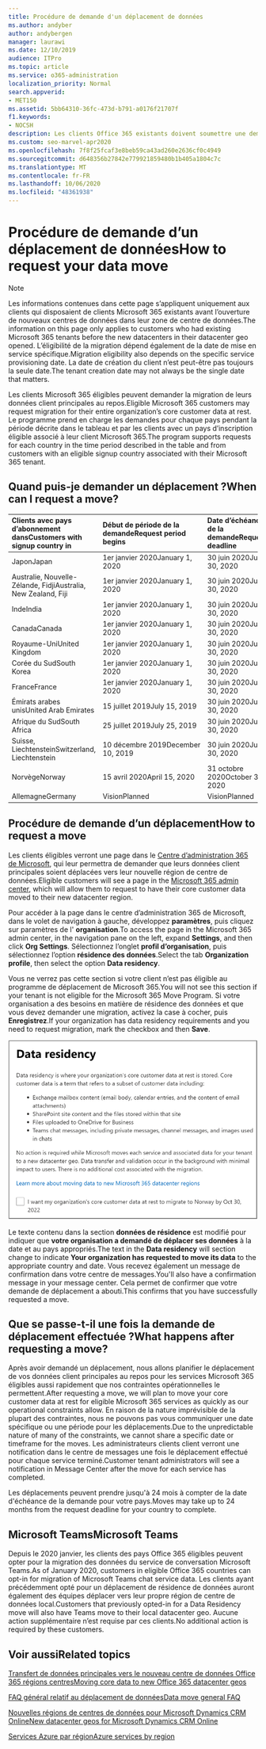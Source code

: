 ```yaml
---
title: Procédure de demande d'un déplacement de données
ms.author: andyber
author: andybergen
manager: laurawi
ms.date: 12/10/2019
audience: ITPro
ms.topic: article
ms.service: o365-administration
localization_priority: Normal
search.appverid:
- MET150
ms.assetid: 5bb64310-36fc-473d-b791-a0176f21707f
f1.keywords:
- NOCSH
description: Les clients Office 365 existants doivent soumettre une demande avant la date d’échéance de leur pays pour que leurs données Microsoft 365 services soient déplacées vers leur nouvelle région géographique.
ms.custom: seo-marvel-apr2020
ms.openlocfilehash: 7f8f25fcaf3e8beb59ca43ad260e2636cf0c4949
ms.sourcegitcommit: d648356b27842e779921859480b1b405a1804c7c
ms.translationtype: MT
ms.contentlocale: fr-FR
ms.lasthandoff: 10/06/2020
ms.locfileid: "48361938"
---
```

# <a name="how-to-request-your-data-move"></a><span data-ttu-id="96004-103">Procédure de demande d’un déplacement de données</span><span class="sxs-lookup"><span data-stu-id="96004-103">How to request your data move</span></span>

> [!NOTE]
> <span data-ttu-id="96004-104">Les informations contenues dans cette page s’appliquent uniquement aux clients qui disposaient de clients Microsoft 365 existants avant l’ouverture de nouveaux centres de données dans leur zone de centre de données.</span><span class="sxs-lookup"><span data-stu-id="96004-104">The information on this page only applies to customers who had existing Microsoft 365 tenants before the new datacenters in their datacenter geo opened.</span></span> <span data-ttu-id="96004-105">L’éligibilité de la migration dépend également de la date de mise en service spécifique.</span><span class="sxs-lookup"><span data-stu-id="96004-105">Migration eligibility also depends on the specific service provisioning date.</span></span>  <span data-ttu-id="96004-106">La date de création du client n’est peut-être pas toujours la seule date.</span><span class="sxs-lookup"><span data-stu-id="96004-106">The tenant creation date may not always be the single date that matters.</span></span>
  
<span data-ttu-id="96004-107">Les clients Microsoft 365 éligibles peuvent demander la migration de leurs données client principales au repos.</span><span class="sxs-lookup"><span data-stu-id="96004-107">Eligible Microsoft 365 customers may request migration for their entire organization’s core customer data at rest.</span></span>  <span data-ttu-id="96004-108">Le programme prend en charge les demandes pour chaque pays pendant la période décrite dans le tableau et par les clients avec un pays d’inscription éligible associé à leur client Microsoft 365.</span><span class="sxs-lookup"><span data-stu-id="96004-108">The program supports requests for each country in the time period described in the table and from customers with an eligible signup country associated with their Microsoft 365 tenant.</span></span>
  
## <a name="when-can-i-request-a-move"></a><span data-ttu-id="96004-109">Quand puis-je demander un déplacement ?</span><span class="sxs-lookup"><span data-stu-id="96004-109">When can I request a move?</span></span>

| <span data-ttu-id="96004-110">Clients avec pays d’abonnement dans</span><span class="sxs-lookup"><span data-stu-id="96004-110">Customers with signup country in</span></span> | <span data-ttu-id="96004-111">Début de période de la demande</span><span class="sxs-lookup"><span data-stu-id="96004-111">Request period begins</span></span> | <span data-ttu-id="96004-112">Date d’échéance de la demande</span><span class="sxs-lookup"><span data-stu-id="96004-112">Request deadline</span></span> |
|:-----|:-----|:-----|
|<span data-ttu-id="96004-113">Japon</span><span class="sxs-lookup"><span data-stu-id="96004-113">Japan</span></span>  <br/> |<span data-ttu-id="96004-114">1er janvier 2020</span><span class="sxs-lookup"><span data-stu-id="96004-114">January 1, 2020</span></span>  <br/> |<span data-ttu-id="96004-115">30 juin 2020</span><span class="sxs-lookup"><span data-stu-id="96004-115">June 30, 2020</span></span>  <br/> |
|<span data-ttu-id="96004-116">Australie, Nouvelle-Zélande, Fidji</span><span class="sxs-lookup"><span data-stu-id="96004-116">Australia, New Zealand, Fiji</span></span>  <br/> |<span data-ttu-id="96004-117">1er janvier 2020</span><span class="sxs-lookup"><span data-stu-id="96004-117">January 1, 2020</span></span>  <br/> |<span data-ttu-id="96004-118">30 juin 2020</span><span class="sxs-lookup"><span data-stu-id="96004-118">June 30, 2020</span></span>  <br/> |
|<span data-ttu-id="96004-119">Inde</span><span class="sxs-lookup"><span data-stu-id="96004-119">India</span></span>  <br/> |<span data-ttu-id="96004-120">1er janvier 2020</span><span class="sxs-lookup"><span data-stu-id="96004-120">January 1, 2020</span></span>  <br/> |<span data-ttu-id="96004-121">30 juin 2020</span><span class="sxs-lookup"><span data-stu-id="96004-121">June 30, 2020</span></span>  <br/> |
|<span data-ttu-id="96004-122">Canada</span><span class="sxs-lookup"><span data-stu-id="96004-122">Canada</span></span>  <br/> |<span data-ttu-id="96004-123">1er janvier 2020</span><span class="sxs-lookup"><span data-stu-id="96004-123">January 1, 2020</span></span>  <br/> |<span data-ttu-id="96004-124">30 juin 2020</span><span class="sxs-lookup"><span data-stu-id="96004-124">June 30, 2020</span></span>  <br/> |
|<span data-ttu-id="96004-125">Royaume-Uni</span><span class="sxs-lookup"><span data-stu-id="96004-125">United Kingdom</span></span>  <br/> |<span data-ttu-id="96004-126">1er janvier 2020</span><span class="sxs-lookup"><span data-stu-id="96004-126">January 1, 2020</span></span>  <br/> |<span data-ttu-id="96004-127">30 juin 2020</span><span class="sxs-lookup"><span data-stu-id="96004-127">June 30, 2020</span></span>  <br/> |
|<span data-ttu-id="96004-128">Corée du Sud</span><span class="sxs-lookup"><span data-stu-id="96004-128">South Korea</span></span>  <br/> |<span data-ttu-id="96004-129">1er janvier 2020</span><span class="sxs-lookup"><span data-stu-id="96004-129">January 1, 2020</span></span>  <br/> |<span data-ttu-id="96004-130">30 juin 2020</span><span class="sxs-lookup"><span data-stu-id="96004-130">June 30, 2020</span></span>  <br/> |
|<span data-ttu-id="96004-131">France</span><span class="sxs-lookup"><span data-stu-id="96004-131">France</span></span>  <br/> |<span data-ttu-id="96004-132">1er janvier 2020</span><span class="sxs-lookup"><span data-stu-id="96004-132">January 1, 2020</span></span>  <br/> |<span data-ttu-id="96004-133">30 juin 2020</span><span class="sxs-lookup"><span data-stu-id="96004-133">June 30, 2020</span></span>  <br/> |
|<span data-ttu-id="96004-134">Émirats arabes unis</span><span class="sxs-lookup"><span data-stu-id="96004-134">United Arab Emirates</span></span>  <br/> |<span data-ttu-id="96004-135">15 juillet 2019</span><span class="sxs-lookup"><span data-stu-id="96004-135">July 15, 2019</span></span>  <br/> |<span data-ttu-id="96004-136">30 juin 2020</span><span class="sxs-lookup"><span data-stu-id="96004-136">June 30, 2020</span></span>  <br/> |
|<span data-ttu-id="96004-137">Afrique du Sud</span><span class="sxs-lookup"><span data-stu-id="96004-137">South Africa</span></span>  <br/> |<span data-ttu-id="96004-138">25 juillet 2019</span><span class="sxs-lookup"><span data-stu-id="96004-138">July 25, 2019</span></span>  <br/> |<span data-ttu-id="96004-139">30 juin 2020</span><span class="sxs-lookup"><span data-stu-id="96004-139">June 30, 2020</span></span>  <br/> |
|<span data-ttu-id="96004-140">Suisse, Liechtenstein</span><span class="sxs-lookup"><span data-stu-id="96004-140">Switzerland, Liechtenstein</span></span>  <br/> |<span data-ttu-id="96004-141">10 décembre 2019</span><span class="sxs-lookup"><span data-stu-id="96004-141">December 10, 2019</span></span>  <br/> |<span data-ttu-id="96004-142">30 juin 2020</span><span class="sxs-lookup"><span data-stu-id="96004-142">June 30, 2020</span></span>  <br/> |
|<span data-ttu-id="96004-143">Norvège</span><span class="sxs-lookup"><span data-stu-id="96004-143">Norway</span></span>  <br/> |<span data-ttu-id="96004-144">15 avril 2020</span><span class="sxs-lookup"><span data-stu-id="96004-144">April 15, 2020</span></span>  <br/> |<span data-ttu-id="96004-145">31 octobre 2020</span><span class="sxs-lookup"><span data-stu-id="96004-145">October 31, 2020</span></span>  <br/> |
|<span data-ttu-id="96004-146">Allemagne</span><span class="sxs-lookup"><span data-stu-id="96004-146">Germany</span></span>  <br/> |<span data-ttu-id="96004-147">Vision</span><span class="sxs-lookup"><span data-stu-id="96004-147">Planned</span></span>  <br/> |<span data-ttu-id="96004-148">Vision</span><span class="sxs-lookup"><span data-stu-id="96004-148">Planned</span></span>  <br/> |

## <a name="how-to-request-a-move"></a><span data-ttu-id="96004-149">Procédure de demande d’un déplacement</span><span class="sxs-lookup"><span data-stu-id="96004-149">How to request a move</span></span>

<span data-ttu-id="96004-150">Les clients éligibles verront une page dans le [Centre d’administration 365 de Microsoft](https://aka.ms/365admin), qui leur permettra de demander que leurs données client principales soient déplacées vers leur nouvelle région de centre de données.</span><span class="sxs-lookup"><span data-stu-id="96004-150">Eligible customers will see a page in the [Microsoft 365 admin center](https://aka.ms/365admin), which will allow them to request to have their core customer data moved to their new datacenter region.</span></span>  
  
<span data-ttu-id="96004-151">Pour accéder à la page dans le centre d’administration 365 de Microsoft, dans le volet de navigation à gauche, développez **paramètres**, puis cliquez sur paramètres de l' **organisation**.</span><span class="sxs-lookup"><span data-stu-id="96004-151">To access the page in the Microsoft 365 admin center, in the navigation pane on the left, expand **Settings**, and then click **Org Settings**.</span></span>
<span data-ttu-id="96004-152">Sélectionnez l’onglet **profil d’organisation**, puis sélectionnez l’option **résidence des données**.</span><span class="sxs-lookup"><span data-stu-id="96004-152">Select the tab **Organization profile**, then select the option **Data residency**.</span></span>
  
<span data-ttu-id="96004-153">Vous ne verrez pas cette section si votre client n’est pas éligible au programme de déplacement de Microsoft 365.</span><span class="sxs-lookup"><span data-stu-id="96004-153">You will not see this section if your tenant is not eligible for the Microsoft 365 Move Program.</span></span>  <span data-ttu-id="96004-154">Si votre organisation a des besoins en matière de résidence des données et que vous devez demander une migration, activez la case à cocher, puis **Enregistrez**.</span><span class="sxs-lookup"><span data-stu-id="96004-154">If your organization has data residency requirements and you need to request migration, mark the checkbox and then **Save**.</span></span>
  
![Écran de l'action d'abonnement dans le centre de données](../media/dataresidencyflyoutae.jpg)
  
<span data-ttu-id="96004-156">Le texte contenu dans la section **données de résidence** est modifié pour indiquer que **votre organisation a demandé de déplacer ses données** à la date et au pays appropriés.</span><span class="sxs-lookup"><span data-stu-id="96004-156">The text in the **Data residency** will section change to indicate **Your organization has requested to move its data** to the appropriate country and date.</span></span> <span data-ttu-id="96004-157">Vous recevez également un message de confirmation dans votre centre de messages.</span><span class="sxs-lookup"><span data-stu-id="96004-157">You'll also have a confirmation message in your message center.</span></span> <span data-ttu-id="96004-158">Cela permet de confirmer que votre demande de déplacement a abouti.</span><span class="sxs-lookup"><span data-stu-id="96004-158">This confirms that you have successfully requested a move.</span></span> 
  
## <a name="what-happens-after-requesting-a-move"></a><span data-ttu-id="96004-159">Que se passe-t-il une fois la demande de déplacement effectuée ?</span><span class="sxs-lookup"><span data-stu-id="96004-159">What happens after requesting a move?</span></span>

<span data-ttu-id="96004-160">Après avoir demandé un déplacement, nous allons planifier le déplacement de vos données client principales au repos pour les services Microsoft 365 éligibles aussi rapidement que nos contraintes opérationnelles le permettent.</span><span class="sxs-lookup"><span data-stu-id="96004-160">After requesting a move, we will plan to move your core customer data at rest for eligible Microsoft 365 services as quickly as our operational constraints allow.</span></span> <span data-ttu-id="96004-161">En raison de la nature imprévisible de la plupart des contraintes, nous ne pouvons pas vous communiquer une date spécifique ou une période pour les déplacements.</span><span class="sxs-lookup"><span data-stu-id="96004-161">Due to the unpredictable nature of many of the constraints, we cannot share a specific date or timeframe for the moves.</span></span> <span data-ttu-id="96004-162">Les administrateurs clients client verront une notification dans le centre de messages une fois le déplacement effectué pour chaque service terminé.</span><span class="sxs-lookup"><span data-stu-id="96004-162">Customer tenant administrators will see a notification in Message Center after the move for each service has completed.</span></span>
  
<span data-ttu-id="96004-163">Les déplacements peuvent prendre jusqu'à 24 mois à compter de la date d'échéance de la demande pour votre pays.</span><span class="sxs-lookup"><span data-stu-id="96004-163">Moves may take up to 24 months from the request deadline for your country to complete.</span></span>
  
## <a name="microsoft-teams"></a><span data-ttu-id="96004-164">Microsoft Teams</span><span class="sxs-lookup"><span data-stu-id="96004-164">Microsoft Teams</span></span>

<span data-ttu-id="96004-165">Depuis le 2020 janvier, les clients des pays Office 365 éligibles peuvent opter pour la migration des données du service de conversation Microsoft Teams.</span><span class="sxs-lookup"><span data-stu-id="96004-165">As of January 2020, customers in eligible Office 365 countries can opt-in for migration of Microsoft Teams chat service data.</span></span>  <span data-ttu-id="96004-166">Les clients ayant précédemment opté pour un déplacement de résidence de données auront également des équipes déplacer vers leur propre région de centre de données local.</span><span class="sxs-lookup"><span data-stu-id="96004-166">Customers that previously opted-in for a Data Residency move will also have Teams move to their local datacenter geo.</span></span>  <span data-ttu-id="96004-167">Aucune action supplémentaire n’est requise par ces clients.</span><span class="sxs-lookup"><span data-stu-id="96004-167">No additional action is required by these customers.</span></span>

## <a name="related-topics"></a><span data-ttu-id="96004-168">Voir aussi</span><span class="sxs-lookup"><span data-stu-id="96004-168">Related topics</span></span>

[<span data-ttu-id="96004-169">Transfert de données principales vers le nouveau centre de données Office 365 régions centres</span><span class="sxs-lookup"><span data-stu-id="96004-169">Moving core data to new Office 365 datacenter geos</span></span>](moving-data-to-new-datacenter-geos.md)

[<span data-ttu-id="96004-170">FAQ général relatif au déplacement de données</span><span class="sxs-lookup"><span data-stu-id="96004-170">Data move general FAQ</span></span>](data-move-faq.md)

[<span data-ttu-id="96004-171">Nouvelles régions de centres de données pour Microsoft Dynamics CRM Online</span><span class="sxs-lookup"><span data-stu-id="96004-171">New datacenter geos for Microsoft Dynamics CRM Online</span></span>](https://go.microsoft.com/fwlink/p/?Linkid=615924)
  
[<span data-ttu-id="96004-172">Services Azure par région</span><span class="sxs-lookup"><span data-stu-id="96004-172">Azure services by region</span></span>](https://azure.microsoft.com/regions/)
  


